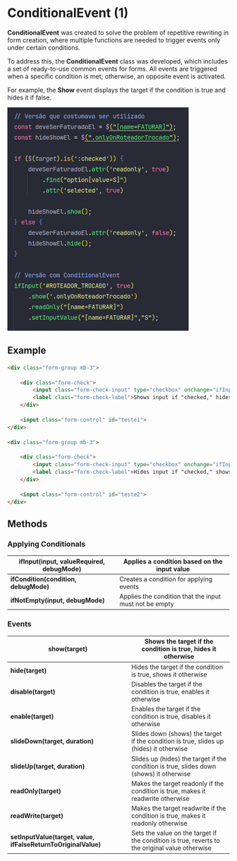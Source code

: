 # ConditionalEvent (1)

**ConditionalEvent** was created to solve the problem of repetitive rewriting in form creation, where multiple functions are needed to trigger events only under certain conditions.

To address this, the **ConditionalEvent** class was developed, which includes a set of ready-to-use common events for forms. All events are triggered when a specific condition is met; otherwise, an opposite event is activated.

For example, the **Show** event displays the target if the condition is true and hides it if false.

![image.png](readme-images/image.png)

## Example

```html
<div class="form-group mb-3">
            
    <div class="form-check">
        <input class="form-check-input" type="checkbox" onchange="ifInput(this,true).show('#teste1')"/>
        <label class="form-check-label">Shows input if "checked," hides it otherwise.</label>
    </div>

    <input class="form-control" id="teste1">
</div>

<div class="form-group mb-3">
    
    <div class="form-check">
        <input class="form-check-input" type="checkbox" onchange="ifInput(this,true).hide('#teste2')"/>
        <label class="form-check-label">Hides input if "checked," shows it otherwise.</label>
    </div>

    <input class="form-control" id="teste2">
</div>
```

## Methods

### Applying Conditionals

| **ifInput(input, valueRequired, debugMode)** | Applies a condition based on the input value |
| --- | --- |
| **ifCondition(condition, debugMode)** | Creates a condition for applying events |
| **ifNotEmpty(input, debugMode)** | Applies the condition that the input must not be empty |

### Events

| **show(target)** | Shows the target if the condition is true, hides it otherwise |
| --- | --- |
| **hide(target)** | Hides the target if the condition is true, shows it otherwise |
| **disable(target)** | Disables the target if the condition is true, enables it otherwise |
| **enable(target)** | Enables the target if the condition is true, disables it otherwise |
| **slideDown(target, duration)** | Slides down (shows) the target if the condition is true, slides up (hides) it otherwise |
| **slideUp(target, duration)** | Slides up (hides) the target if the condition is true, slides down (shows) it otherwise |
| **readOnly(target)** | Makes the target readonly if the condition is true, makes it readwrite otherwise |
| **readWrite(target)** | Makes the target readwrite if the condition is true, makes it readonly otherwise |
| **setInputValue(target, value, ifFalseReturnToOriginalValue)** | Sets the value on the target if the condition is true, reverts to the original value otherwise |

